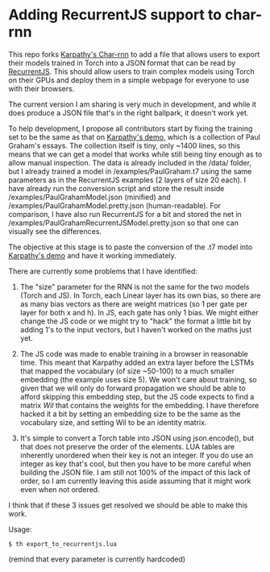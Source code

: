 # Adding RecurrentJS support to char-rnn

This repo forks [Karpathy's Char-rnn](https://github.com/karpathy/char-rnn) to add a file that allows users to export their models trained in Torch into a JSON format that can be read by [RecurrentJS](https://github.com/karpathy/recurrentjs). This should allow users to train complex models using Torch on their GPUs and deploy them in a simple webpage for everyone to use with their browsers.

The current version I am sharing is very much in development, and while it does produce a JSON file that's in the right ballpark, it doesn't work yet.

To help development, I propose all contributors start by fixing the training set to be the same as that on [Karpathy's demo](http://cs.stanford.edu/people/karpathy/recurrentjs/), which is a collection of Paul Graham's essays. The collection itself is tiny, only ~1400 lines, so this means that we can get a model that works while still being tiny enough as to allow manual inspection. The data is already included in the /data/ folder, but I already trained a model in /examples/PaulGraham.t7 using the same parameters as in the RecurrentJS examples (2 layers of size 20 each). I have already run the conversion script and store the result inside /examples/PaulGrahamModel.json (minified) and /examples/PaulGrahamModel.pretty.json (human-readable). For comparison, I have also run RecurrentJS for a bit and stored the net in /examples/PaulGrahamRecurrentJSModel.pretty.json so that one can visually see the differences.

The objective at this stage is to paste the conversion of the .t7 model into [Karpathy's demo](http://cs.stanford.edu/people/karpathy/recurrentjs/) and have it working immediately.

There are currently some problems that I have identified: 

1. The "size" parameter for the RNN is not the same for the two models (Torch and JS). In Torch, each Linear layer has its own bias, so there are as many bias vectors as there are weight matrices (so 1 per gate per layer for both x and h). In JS, each gate has only 1 bias. We might either change the JS code or we might try to "hack" the format a little bit by adding 1's to the input vectors, but I haven't worked on the maths just yet.

2. The JS code was made to enable training in a browser in reasonable time. This meant that Karpathy added an extra layer before the LSTMs that mapped the vocabulary (of size ~50-100) to a much smaller embedding (the example uses size 5). We won't care about training, so given that we will only do forward propagation we should be able to afford skipping this embedding step, but the JS code expects to find a matrix _Wil_ that contains the weights for the embedding. I have therefore hacked it a bit by setting an embedding size to be the same as the vocabulary size, and setting Wil to be an identity matrix.

3. It's simple to convert a Torch table into JSON using json.encode(), but that does not preserve the order of the elements. LUA tables are inherently unordered when their key is not an integer. If you do use an integer as key that's cool, but then you have to be more careful when building the JSON file. I am still not 100% of the impact of this lack of order, so I am currently leaving this aside assuming that it might work even when not ordered.

I think that if these 3 issues get resolved we should be able to make this work.

Usage:

```
$ th export_to_recurrentjs.lua
```

(remind that every parameter is currently hardcoded)